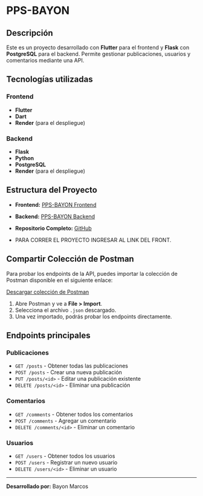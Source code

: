 # PPS-BAYON

## Descripción
Este es un proyecto desarrollado con **Flutter** para el frontend y **Flask** con **PostgreSQL** para el backend. Permite gestionar publicaciones, usuarios y comentarios mediante una API.

## Tecnologías utilizadas

### Frontend
- **Flutter**
- **Dart**
- **Render** (para el despliegue)

### Backend
- **Flask**
- **Python**
- **PostgreSQL**
- **Render** (para el despliegue)

## Estructura del Proyecto

- **Frontend:** [PPS-BAYON Frontend](https://pps-bayon-1.onrender.com/)
- **Backend:** [PPS-BAYON Backend](https://pps-bayon.onrender.com)
- **Repositorio Completo:** [GitHub](https://github.com/cosba2/PPS-BAYON)

- PARA CORRER EL PROYECTO INGRESAR AL LINK DEL FRONT.

## Compartir Colección de Postman

Para probar los endpoints de la API, puedes importar la colección de Postman disponible en el siguiente enlace:

[Descargar colección de Postman](https://github.com/cosba2/PPS-BAYON/blob/main/postman/PPS.postman_collection.json)

1. Abre Postman y ve a **File > Import**.
2. Selecciona el archivo `.json` descargado.
3. Una vez importado, podrás probar los endpoints directamente.


## Endpoints principales

### Publicaciones
- `GET /posts` - Obtener todas las publicaciones
- `POST /posts` - Crear una nueva publicación
- `PUT /posts/<id>` - Editar una publicación existente
- `DELETE /posts/<id>` - Eliminar una publicación

### Comentarios
- `GET /comments` - Obtener todos los comentarios
- `POST /comments` - Agregar un comentario
- `DELETE /comments/<id>` - Eliminar un comentario

### Usuarios
- `GET /users` - Obtener todos los usuarios
- `POST /users` - Registrar un nuevo usuario
- `DELETE /users/<id>` - Eliminar un usuario

---

**Desarrollado por:** Bayon Marcos



